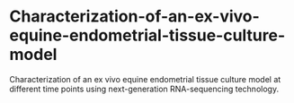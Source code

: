 # Characterization-of-an-ex-vivo-equine-endometrial-tissue-culture-model
Characterization of an ex vivo equine endometrial tissue culture model at different time points using next-generation RNA-sequencing technology. 
